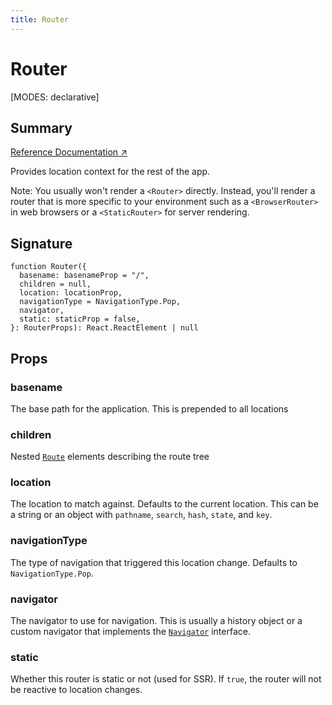 ```yaml
---
title: Router
---
```


# Router

<!--
⚠️ ⚠️ IMPORTANT ⚠️ ⚠️ 

Thank you for helping improve our documentation!

This file is auto-generated from the JSDoc comments in the source
code, so please edit the JSDoc comments in the file below and this
file will be re-generated once those changes are merged.

https://github.com/remix-run/react-router/blob/main/packages/react-router/lib/components.tsx
-->

[MODES: declarative]

## Summary

[Reference Documentation ↗](https://api.reactrouter.com/v7/functions/react_router.Router.html)

Provides location context for the rest of the app.

Note: You usually won't render a `<Router>` directly. Instead, you'll render a
router that is more specific to your environment such as a `<BrowserRouter>`
in web browsers or a `<StaticRouter>` for server rendering.

## Signature

```tsx
function Router({
  basename: basenameProp = "/",
  children = null,
  location: locationProp,
  navigationType = NavigationType.Pop,
  navigator,
  static: staticProp = false,
}: RouterProps): React.ReactElement | null
```

## Props

### basename

The base path for the application. This is prepended to all locations

### children

Nested [`Route`](../components/Route) elements describing the route tree

### location

The location to match against. Defaults to the current location.
This can be a string or an object with `pathname`, `search`, `hash`, `state`, and `key`.

### navigationType

The type of navigation that triggered this location change.
Defaults to `NavigationType.Pop`.

### navigator

The navigator to use for navigation. This is usually a history object
or a custom navigator that implements the [`Navigator`](https://api.reactrouter.com/v7/interfaces/react_router.Navigator.html) interface.

### static

Whether this router is static or not (used for SSR). If `true`, the router
will not be reactive to location changes.

